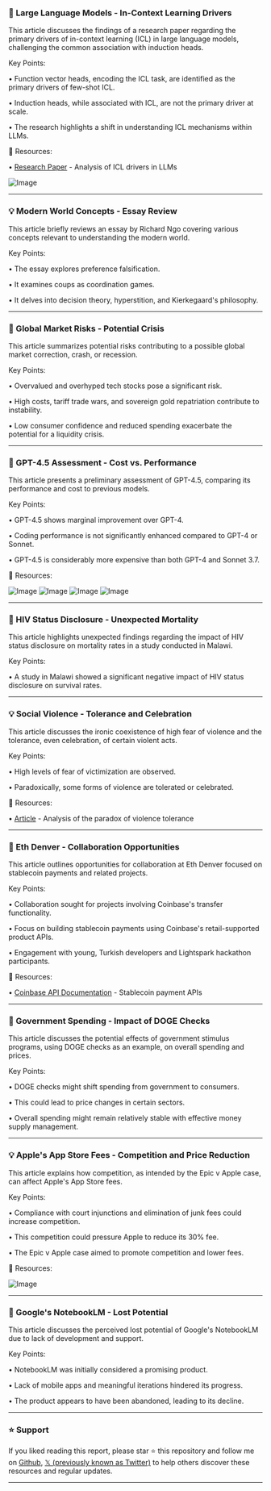 ### 🤖 Large Language Models - In-Context Learning Drivers

This article discusses the findings of a research paper regarding the primary drivers of in-context learning (ICL) in large language models, challenging the common association with induction heads.

Key Points:

• Function vector heads, encoding the ICL task, are identified as the primary drivers of few-shot ICL.

• Induction heads, while associated with ICL, are not the primary driver at scale.

• The research highlights a shift in understanding ICL mechanisms within LLMs.


🔗 Resources:

• [Research Paper](https://arxiv.org/abs/2502.14010) -  Analysis of ICL drivers in LLMs

![Image](https://pbs.twimg.com/media/Gk1PhkTWcAAsNwo?format=png&name=small)


---

### 💡 Modern World Concepts - Essay Review

This article briefly reviews an essay by Richard Ngo covering various concepts relevant to understanding the modern world.

Key Points:

• The essay explores preference falsification.

• It examines coups as coordination games.

• It delves into decision theory, hyperstition, and Kierkegaard's philosophy.


---

### 🤖 Global Market Risks - Potential Crisis

This article summarizes potential risks contributing to a possible global market correction, crash, or recession.


Key Points:

• Overvalued and overhyped tech stocks pose a significant risk.

• High costs, tariff trade wars, and sovereign gold repatriation contribute to instability.

• Low consumer confidence and reduced spending exacerbate the potential for a liquidity crisis.


---

### 🤖 GPT-4.5 Assessment - Cost vs. Performance

This article presents a preliminary assessment of GPT-4.5, comparing its performance and cost to previous models.


Key Points:

• GPT-4.5 shows marginal improvement over GPT-4.

• Coding performance is not significantly enhanced compared to GPT-4 or Sonnet.

• GPT-4.5 is considerably more expensive than both GPT-4 and Sonnet 3.7.


🔗 Resources:

![Image](https://pbs.twimg.com/media/Gk0jHBEWUAAZRYv?format=png&name=small)
![Image](https://pbs.twimg.com/media/Gk0jcxXWEAA6fTU?format=png&name=360x360)
![Image](https://pbs.twimg.com/media/Gk0jtjiaoAMUc7S?format=png&name=360x360)
![Image](https://pbs.twimg.com/media/GdBZQZEbUAA0_6D?format=png&name=240x240)



---

### 🤖 HIV Status Disclosure - Unexpected Mortality

This article highlights unexpected findings regarding the impact of HIV status disclosure on mortality rates in a study conducted in Malawi.


Key Points:

•  A study in Malawi showed a significant negative impact of HIV status disclosure on survival rates.


---

### 💡 Social Violence - Tolerance and Celebration

This article discusses the ironic coexistence of high fear of violence and the tolerance, even celebration, of certain violent acts.

Key Points:

• High levels of fear of victimization are observed.

•  Paradoxically, some forms of violence are tolerated or celebrated.



🔗 Resources:

• [Article](https://bit.ly/3Dgajwt) - Analysis of the paradox of violence tolerance


---

### 🚀 Eth Denver - Collaboration Opportunities

This article outlines opportunities for collaboration at Eth Denver focused on stablecoin payments and related projects.

Key Points:

• Collaboration sought for projects involving Coinbase's transfer functionality.

• Focus on building stablecoin payments using Coinbase's retail-supported product APIs.

• Engagement with young, Turkish developers and Lightspark hackathon participants.

🔗 Resources:

• [Coinbase API Documentation](https://docs.cdp.coinbase.com/coinbase-app/docs/api-transactions#send-money…) - Stablecoin payment APIs


---

### 🤖 Government Spending - Impact of DOGE Checks

This article discusses the potential effects of government stimulus programs, using DOGE checks as an example, on overall spending and prices.


Key Points:

• DOGE checks might shift spending from government to consumers.

• This could lead to price changes in certain sectors.

• Overall spending might remain relatively stable with effective money supply management.


---

### 💡 Apple's App Store Fees - Competition and Price Reduction

This article explains how competition, as intended by the Epic v Apple case, can affect Apple's App Store fees.

Key Points:

• Compliance with court injunctions and elimination of junk fees could increase competition.

• This competition could pressure Apple to reduce its 30% fee.

• The Epic v Apple case aimed to promote competition and lower fees.


🔗 Resources:

![Image](https://pbs.twimg.com/media/GkwLW3iWgAEw4gN?format=png&name=small)


---

### 🤖 Google's NotebookLM - Lost Potential

This article discusses the perceived lost potential of Google's NotebookLM due to lack of development and support.

Key Points:

• NotebookLM was initially considered a promising product.

•  Lack of mobile apps and meaningful iterations hindered its progress.

•  The product appears to have been abandoned, leading to its decline.


---

### ⭐️ Support

If you liked reading this report, please star ⭐️ this repository and follow me on [Github](https://github.com/Drix10), [𝕏 (previously known as Twitter)](https://x.com/DRIX_10_) to help others discover these resources and regular updates.

---